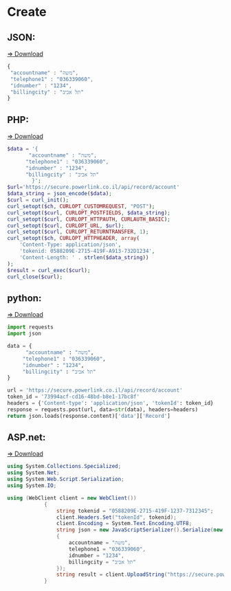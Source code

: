 # Create

## JSON: 
<a href="https://github.com/powerlink/Rest-API/blob/master/Create/Create-json.json">=> Download</a>

```javascript
{
 "accountname" : "משה",
 "telephone1" : "036339060",
 "idnumber" : "1234",
 "billingcity" : "תל אביב"
}
```

## PHP:
<a href="https://github.com/powerlink/Rest-API/blob/master/Create/create-php.php">=> Download</a>

```php
$data = '{
       "accountname" : "משה",
      "telephone1" : "036339060",
      "idnumber" : "1234",
      "billingcity" : "תל אביב"
        }';
$url='https://secure.powerlink.co.il/api/record/account'
$data_string = json_encode($data);  
$curl = curl_init();
curl_setopt($ch, CURLOPT_CUSTOMREQUEST, "POST");
curl_setopt($curl, CURLOPT_POSTFIELDS, $data_string);                                                                   
curl_setopt($curl, CURLOPT_HTTPAUTH, CURLAUTH_BASIC);
curl_setopt($curl, CURLOPT_URL, $url);
curl_setopt($curl, CURLOPT_RETURNTRANSFER, 1);
curl_setopt($ch, CURLOPT_HTTPHEADER, array(                                                                          
    'Content-Type: application/json',
    'tokenid: 0588209E-2715-419F-A913-732D1234',                                                                                
    'Content-Length: ' . strlen($data_string))                                                                       
); 
$result = curl_exec($curl);
curl_close($curl);
```

## python:
<a href="https://github.com/powerlink/Rest-API/blob/master/Create/create-pyton.py">=> Download</a>

```python
import requests
import json

data = {
      "accountname" : "משה",
     "telephone1" : "036339060",
     "idnumber" : "1234",
     "billingcity" : "תל אביב"
}

url = 'https://secure.powerlink.co.il/api/record/account'
token_id = '73994acf-cd16-48bd-b8e1-17bc8f'
headers = {'Content-type': 'application/json', 'tokenId': token_id}
response = requests.post(url, data=str(data), headers=headers)
return json.loads(response.content)['data']['Record']
```

## ASP.net:
<a href="https://github.com/powerlink/Rest-API/blob/master/Create/create-c.cs">=> Download</a>

```c#
using System.Collections.Specialized;
using System.Net;
using System.Web.Script.Serialization;
using System.IO;

using (WebClient client = new WebClient())
            {
                string tokenid = "0588209E-2715-419F-1237-7312345"; 
                client.Headers.Set("tokenId", tokenid);
                client.Encoding = System.Text.Encoding.UTF8;
                string json = new JavaScriptSerializer().Serialize(new
                {
                    accountname = "משה",
                    telephone1 = "036339060",
                    idnumber = "1234",
                    billingcity = "תל אביב"
                });
                string result = client.UploadString("https://secure.powerlink.co.il/api/record/account", "POST", json);
            }
```
